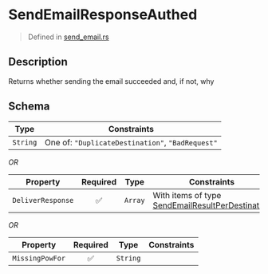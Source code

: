 # SendEmailResponseAuthed
> Defined in [send_email.rs](../../../../../interface/src/interface/routes/native/send_email.rs)

## Description
Returns whether sending the email succeeded and, if not, why

## Schema

| Type | Constraints |
| --- | --- |
| `String` | One of: `"DuplicateDestination"`, `"BadRequest"` |

*OR*

| Property | Required | Type | Constraints |
| --- | :---: | --- | --- |
| `DeliverResponse` | ✅ | `Array` | With items of type [SendEmailResultPerDestination](../../../routes/native/send_email/SendEmailResultPerDestination.md) | 


*OR*

| Property | Required | Type | Constraints |
| --- | :---: | --- | --- |
| `MissingPowFor` | ✅ | `String` |     | 


